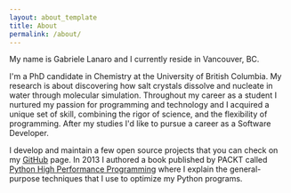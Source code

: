 ```yaml
---
layout: about_template
title: About
permalink: /about/
---
```

My name is Gabriele Lanaro and I currently reside in Vancouver, BC. 

I'm a PhD candidate in Chemistry at the University of British Columbia. My research is about discovering how salt crystals dissolve and nucleate in water through molecular simulation. Throughout my career as a student I nurtured my passion for programming and technology and I acquired a unique set of skill, combining the rigor of science, and the flexibility of programming. After my studies I'd like to pursue a career as a Software Developer.

I develop and maintain a few open source projects that you can check on my [GitHub](https://github.com/gabrielelanaro) page. In 2013 I authored a book published by PACKT called [Python High Performance Programming](http://www.amazon.com/gp/product/1783288450/) where I explain the general-purpose techniques that I use to optimize my Python programs.